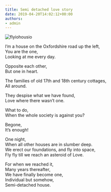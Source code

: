 ```yaml
---
title: Semi detached love story
date: 2019-04-20T14:02:12+00:00
authors:
- admin
---
```

![flyiohousio](posts/flyiohousio.jpg "")

I’m a house on the Oxfordshire road up the left,  
You are the one,  
Looking at me every day.  

Opposite each other,  
But one in heart.  

The families of old 17th and 18th century cottages,  
All around.  

They despise what we have found,  
Love where there wasn’t one.  

What to do,  
When the whole society is against you?  

Begone,  
It’s enough!  

One night,  
When all other houses are in slumber deep.  
We erect our foundations, and fly into space,  
Fly fly till we reach an asteroid of Love.  

For when we reached it,  
Many years thereafter,  
We have finally become one,  
Individual but somehow,  
Semi-detached house.  